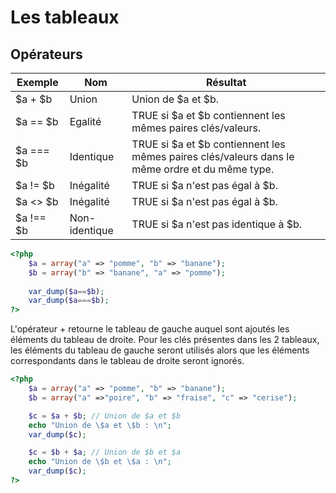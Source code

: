 # Les tableaux

## Opérateurs

|Exemple|Nom|Résultat|
|-------|---|--------|
|$a + $b|Union|Union de $a et $b.|
|$a == $b|Egalité|TRUE si $a et $b contiennent les mêmes paires clés/valeurs.|
|$a === $b|Identique|TRUE si $a et $b contiennent les mêmes paires clés/valeurs dans le même ordre et du même type.|
|$a != $b|Inégalité|TRUE si $a n'est pas égal à $b.|
|$a <> $b|Inégalité|TRUE si $a n'est pas égal à $b.|
|$a !== $b|Non-identique|TRUE si $a n'est pas identique à $b.|

```php runnable
<?php
	$a = array("a" => "pomme", "b" => "banane");
	$b = array("b" => "banane", "a" => "pomme");
	
	var_dump($a==$b);
	var_dump($a===$b);
?>
```

L'opérateur + retourne le tableau de gauche auquel sont ajoutés les éléments du tableau de droite. Pour les clés présentes dans les 2 tableaux, les éléments du tableau de gauche seront utilisés alors que les éléments correspondants dans le tableau de droite seront ignorés.

```php runnable
<?php
	$a = array("a" => "pomme", "b" => "banane");
	$b = array("a" =>"poire", "b" => "fraise", "c" => "cerise");

	$c = $a + $b; // Union de $a et $b
	echo "Union de \$a et \$b : \n";
	var_dump($c);

	$c = $b + $a; // Union de $b et $a
	echo "Union de \$b et \$a : \n";
	var_dump($c);
?>
```